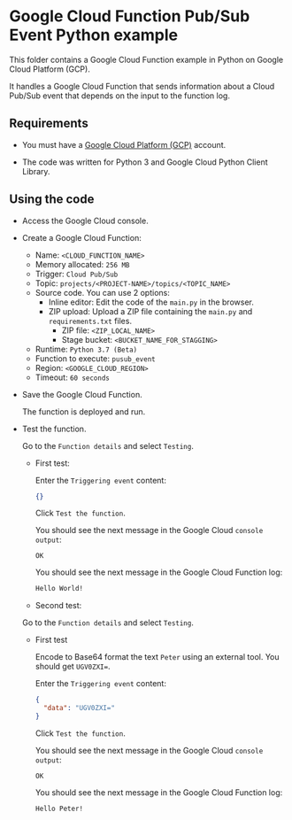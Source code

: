 # Google Cloud Function Pub/Sub Event Python example

This folder contains a Google Cloud Function example in Python on Google Cloud Platform (GCP).

It handles a Google Cloud Function that sends information about a Cloud Pub/Sub event that depends on the input to the function log.

## Requirements

* You must have a [Google Cloud Platform (GCP)](http://cloud.google.com/) account.

* The code was written for Python 3 and Google Cloud Python Client Library.

## Using the code

* Access the Google Cloud console.

* Create a Google Cloud Function:
  * Name: `<CLOUD_FUNCTION_NAME>`
  * Memory allocated: `256 MB`
  * Trigger: `Cloud Pub/Sub`
  * Topic: `projects/<PROJECT-NAME>/topics/<TOPIC_NAME>`
  * Source code. You can use 2 options:
    * Inline editor:
      Edit the code of the `main.py` in the browser.
    * ZIP upload:
      Upload a ZIP file containing the `main.py` and `requirements.txt` files.
      * ZIP file: `<ZIP_LOCAL_NAME>`
      * Stage bucket: `<BUCKET_NAME_FOR_STAGGING>`
  * Runtime: `Python 3.7 (Beta)`
  * Function to execute: `pusub_event`
  * Region: `<GOOGLE_CLOUD_REGION>`
  * Timeout: `60 seconds`

* Save the Google Cloud Function.

  The function is deployed and run.

* Test the function.

  Go to the `Function details` and select `Testing`.
  
  * First test:

    Enter the `Triggering event` content:

    ```json
    {}
    ```

    Click `Test the function`.

    You should see the next message in the Google Cloud `console output`:

    `OK`

    You should see the next message in the Google Cloud Function log:

    ```bash
    Hello World!
    ```

  * Second test:

  Go to the `Function details` and select `Testing`.
  
  * First test

    Encode to Base64 format the text `Peter` using an external tool. You should get `UGV0ZXI=`.

    Enter the `Triggering event` content:

    ```json
    {
      "data": "UGV0ZXI="
    }
    ```

    Click `Test the function`.

    You should see the next message in the Google Cloud `console output`:

    `OK`

    You should see the next message in the Google Cloud Function log:

    ```bash
    Hello Peter!
    ```
